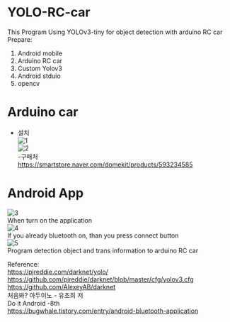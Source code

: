 # YOLO-RC-car  
This Program Using YOLOv3-tiny for object detection with arduino RC car   
Prepare:  
 1. Android mobile
 2. Arduino RC car
 3. Custom Yolov3 
 4. Android stduio  
 5. opencv  
# Arduino car  
- 설치  
![1](./res/1.jpg)  
![2](./res/2.jpg)   
-구매처  
https://smartstore.naver.com/domekit/products/593234585  
  
# Android App  
![3](./res/3.jpg)  
When turn on the application  
![4](./res/4.jpg)  
If you already bluetooth on, than you press connect button  
![5](./res/5.jpg)  
Program detection object and trans information to arduino RC car

Reference:  
https://pjreddie.com/darknet/yolo/  
https://github.com/pjreddie/darknet/blob/master/cfg/yolov3.cfg  
https://github.com/AlexeyAB/darknet  
처음봐? 아두이노 - 유초희 저  
Do it Android -8th  
https://bugwhale.tistory.com/entry/android-bluetooth-application  
